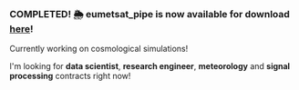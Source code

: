 ### COMPLETED! 🌦 eumetsat_pipe is now available for download [here](/IntroductionEZB/Python/eumetsat_pipe)!


Currently working on cosmological simulations!

I'm looking for **data scientist**, **research engineer**, **meteorology** and **signal processing** contracts right now!
<!--
**EduardoZB/EduardoZB** is a ✨ _special_ ✨ repository because its `README.md` (this file) appears on your GitHub profile.

Here are some ideas to get you started:

- 🔭 I’m currently working on ...
- 🌱 I’m currently learning ...
- 👯 I’m looking to collaborate on ...
- 🤔 I’m looking for help with ...
- 💬 Ask me about ...
- 📫 How to reach me: ...
- 😄 Pronouns: ...
- ⚡ Fun fact: ...
-->
